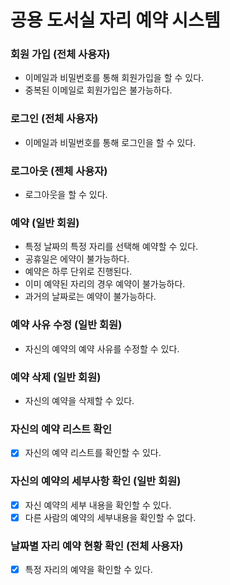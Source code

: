 # 공용 도서실 자리 예약 시스템

### 회원 가입 (전체 사용자)

- 이메일과 비밀번호를 통해 회원가입을 할 수 있다.
- 중복된 이메일로 회원가입은 불가능하다.

### 로그인 (전체 사용자)

- 이메일과 비밀번호를 통해 로그인을 할 수 있다.

### 로그아웃 (젠체 사용자)

- 로그아웃을 할 수 있다.

### 예약 (일반 회원)

- 특정 날짜의 특정 자리를 선택해 예약할 수 있다.
- 공휴일은 에약이 불가능하다.
- 예약은 하루 단위로 진행된다.
- 이미 예약된 자리의 경우 예약이 불가능하다.
- 과거의 날짜로는 예약이 불가능하다.

### 예약 사유 수정 (일반 회원)

- 자신의 예약의 예약 사유를 수정할 수 있다.

### 예약 삭제 (일반 회원)

- 자신의 예약을 삭제할 수 있다.

### 자신의 예약 리스트 확인

- [x] 자신의 예약 리스트를 확인할 수 있다.

### 자신의 예약의 세부사항 확인 (일반 회원)

- [x] 자신 예약의 세부 내용을 확인할 수 있다.
- [x] 다른 사람의 예약의 세부내용을 확인할 수 없다.

### 날짜별 자리 예약 현황 확인 (전체 사용자)

- [x] 특정 자리의 예약을 확인할 수 있다.

